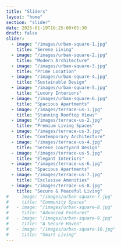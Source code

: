 ```yaml
---
title: "Sliders"
layout: "home"
section: "slider"
date: 2025-01-19T16:25:00+05:30
draft: false
slider:
  - image: "/images/urban-square-1.jpg"
    title: "Serene Living"
  - image: "/images/urban-square-2.jpg"
    title: "Modern Architecture"
  - image: "/images/urban-square-3.jpg"
    title: "Prime Location"
  - image: "/images/urban-square-4.jpg"
    title: "Sustainable Design"
  - image: "/images/urban-square-5.jpg"
    title: "Luxury Interiors"
  - image: "/images/urban-square-6.jpg"
    title: "Spacious Apartments"
  - image: "/images/terrace-us-1.jpg"
    title: "Stunning Rooftop Views"
  - image: "/images/terrace-us-2.jpg"
    title: "Premium Living Spaces"
  - image: "/images/terrace-us-3.jpg"
    title: "Contemporary Architecture"
  - image: "/images/terrace-us-4.jpg"
    title: "Serene Courtyard Design"
  - image: "/images/terrace-us-5.jpg"
    title: "Elegant Interiors"
  - image: "/images/terrace-us-6.jpg"
    title: "Spacious Apartments"
  - image: "/images/terrace-us-7.jpg"
    title: "Exclusive Amenities"
  - image: "/images/terrace-us-8.jpg"
    title: "Secure & Peaceful Living"
#   - image: "/images/urban-square-7.jpg"
#     title: "Community Spaces"
#   - image: "/images/urban-square-8.jpg"
#     title: "Advanced Features"
#   - image: "/images/urban-square-9.jpg"
#     title: "A Secure Haven"
#   - image: "/images/urban-square-10.jpg"
#     title: "Smart Living"
---
```



<!-- Video by Tom Fisk: https://www.pexels.com/video/high-rise-buildings-in-indonesia-4984216/ -->

